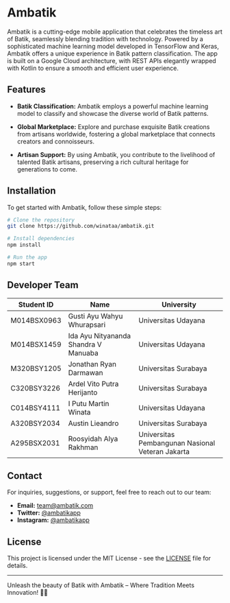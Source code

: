 # Ambatik

Ambatik is a cutting-edge mobile application that celebrates the timeless art of Batik, seamlessly blending tradition with technology. Powered by a sophisticated machine learning model developed in TensorFlow and Keras, Ambatik offers a unique experience in Batik pattern classification. The app is built on a Google Cloud architecture, with REST APIs elegantly wrapped with Kotlin to ensure a smooth and efficient user experience.

## Features

- **Batik Classification:** Ambatik employs a powerful machine learning model to classify and showcase the diverse world of Batik patterns.

- **Global Marketplace:** Explore and purchase exquisite Batik creations from artisans worldwide, fostering a global marketplace that connects creators and connoisseurs.

- **Artisan Support:** By using Ambatik, you contribute to the livelihood of talented Batik artisans, preserving a rich cultural heritage for generations to come.

## Installation

To get started with Ambatik, follow these simple steps:

```bash
# Clone the repository
git clone https://github.com/winataa/ambatik.git

# Install dependencies
npm install

# Run the app
npm start
```

## Developer Team

| Student ID        | Name                                         | University                                 |
|-------------------|----------------------------------------------|--------------------------------------------|
| M014BSX0963       | Gusti Ayu Wahyu Whurapsari                  | Universitas Udayana                        |
| M014BSX1459       | Ida Ayu Nityananda Shandra V Manuaba        | Universitas Udayana                        |
| M320BSY1205       | Jonathan Ryan Darmawan                       | Universitas Surabaya                       |
| C320BSY3226       | Ardel Vito Putra Herijanto                   | Universitas Surabaya                       |
| C014BSY4111       | I Putu Martin Winata                         | Universitas Udayana                        |
| A320BSY2034       | Austin Lieandro                               | Universitas Surabaya                       |
| A295BSX2031       | Roosyidah Alya Rakhman                       | Universitas Pembangunan Nasional Veteran Jakarta |

## Contact

For inquiries, suggestions, or support, feel free to reach out to our team:

- **Email:** team@ambatik.com
- **Twitter:** [@ambatikapp](https://twitter.com/ambatikOfficial)
- **Instagram:** [@ambatikapp](https://www.instagram.com/ambatikApp/)

## License

This project is licensed under the MIT License - see the [LICENSE](LICENSE) file for details.

---

Unleash the beauty of Batik with Ambatik – Where Tradition Meets Innovation! 🌺📱
